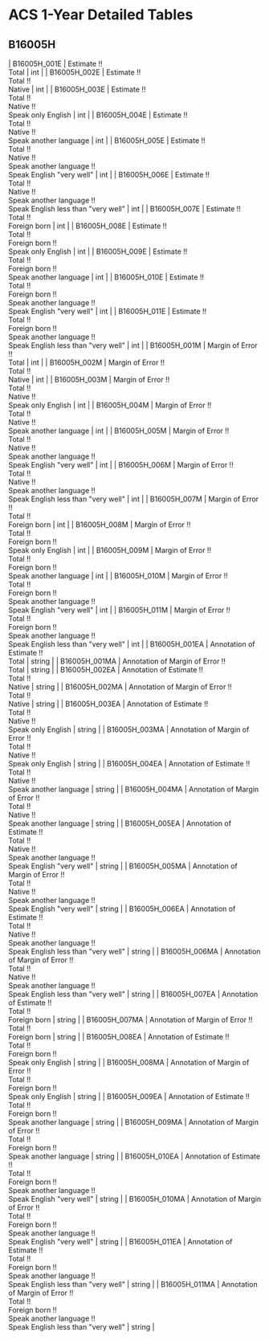 # ACS 1-Year Detailed Tables

## B16005H

| B16005H_001E | Estimate !!<br>Total | int |
| B16005H_002E | Estimate !!<br>Total !!<br>Native | int |
| B16005H_003E | Estimate !!<br>Total !!<br>Native !!<br>Speak only English | int |
| B16005H_004E | Estimate !!<br>Total !!<br>Native !!<br>Speak another language | int |
| B16005H_005E | Estimate !!<br>Total !!<br>Native !!<br>Speak another language !!<br>Speak English &quot;very well&quot; | int |
| B16005H_006E | Estimate !!<br>Total !!<br>Native !!<br>Speak another language !!<br>Speak English less than &quot;very well&quot; | int |
| B16005H_007E | Estimate !!<br>Total !!<br>Foreign born | int |
| B16005H_008E | Estimate !!<br>Total !!<br>Foreign born !!<br>Speak only English | int |
| B16005H_009E | Estimate !!<br>Total !!<br>Foreign born !!<br>Speak another language | int |
| B16005H_010E | Estimate !!<br>Total !!<br>Foreign born !!<br>Speak another language !!<br>Speak English &quot;very well&quot; | int |
| B16005H_011E | Estimate !!<br>Total !!<br>Foreign born !!<br>Speak another language !!<br>Speak English less than &quot;very well&quot; | int |
| B16005H_001M | Margin of Error !!<br>Total | int |
| B16005H_002M | Margin of Error !!<br>Total !!<br>Native | int |
| B16005H_003M | Margin of Error !!<br>Total !!<br>Native !!<br>Speak only English | int |
| B16005H_004M | Margin of Error !!<br>Total !!<br>Native !!<br>Speak another language | int |
| B16005H_005M | Margin of Error !!<br>Total !!<br>Native !!<br>Speak another language !!<br>Speak English &quot;very well&quot; | int |
| B16005H_006M | Margin of Error !!<br>Total !!<br>Native !!<br>Speak another language !!<br>Speak English less than &quot;very well&quot; | int |
| B16005H_007M | Margin of Error !!<br>Total !!<br>Foreign born | int |
| B16005H_008M | Margin of Error !!<br>Total !!<br>Foreign born !!<br>Speak only English | int |
| B16005H_009M | Margin of Error !!<br>Total !!<br>Foreign born !!<br>Speak another language | int |
| B16005H_010M | Margin of Error !!<br>Total !!<br>Foreign born !!<br>Speak another language !!<br>Speak English &quot;very well&quot; | int |
| B16005H_011M | Margin of Error !!<br>Total !!<br>Foreign born !!<br>Speak another language !!<br>Speak English less than &quot;very well&quot; | int |
| B16005H_001EA | Annotation of Estimate !!<br>Total | string |
| B16005H_001MA | Annotation of Margin of Error !!<br>Total | string |
| B16005H_002EA | Annotation of Estimate !!<br>Total !!<br>Native | string |
| B16005H_002MA | Annotation of Margin of Error !!<br>Total !!<br>Native | string |
| B16005H_003EA | Annotation of Estimate !!<br>Total !!<br>Native !!<br>Speak only English | string |
| B16005H_003MA | Annotation of Margin of Error !!<br>Total !!<br>Native !!<br>Speak only English | string |
| B16005H_004EA | Annotation of Estimate !!<br>Total !!<br>Native !!<br>Speak another language | string |
| B16005H_004MA | Annotation of Margin of Error !!<br>Total !!<br>Native !!<br>Speak another language | string |
| B16005H_005EA | Annotation of Estimate !!<br>Total !!<br>Native !!<br>Speak another language !!<br>Speak English &quot;very well&quot; | string |
| B16005H_005MA | Annotation of Margin of Error !!<br>Total !!<br>Native !!<br>Speak another language !!<br>Speak English &quot;very well&quot; | string |
| B16005H_006EA | Annotation of Estimate !!<br>Total !!<br>Native !!<br>Speak another language !!<br>Speak English less than &quot;very well&quot; | string |
| B16005H_006MA | Annotation of Margin of Error !!<br>Total !!<br>Native !!<br>Speak another language !!<br>Speak English less than &quot;very well&quot; | string |
| B16005H_007EA | Annotation of Estimate !!<br>Total !!<br>Foreign born | string |
| B16005H_007MA | Annotation of Margin of Error !!<br>Total !!<br>Foreign born | string |
| B16005H_008EA | Annotation of Estimate !!<br>Total !!<br>Foreign born !!<br>Speak only English | string |
| B16005H_008MA | Annotation of Margin of Error !!<br>Total !!<br>Foreign born !!<br>Speak only English | string |
| B16005H_009EA | Annotation of Estimate !!<br>Total !!<br>Foreign born !!<br>Speak another language | string |
| B16005H_009MA | Annotation of Margin of Error !!<br>Total !!<br>Foreign born !!<br>Speak another language | string |
| B16005H_010EA | Annotation of Estimate !!<br>Total !!<br>Foreign born !!<br>Speak another language !!<br>Speak English &quot;very well&quot; | string |
| B16005H_010MA | Annotation of Margin of Error !!<br>Total !!<br>Foreign born !!<br>Speak another language !!<br>Speak English &quot;very well&quot; | string |
| B16005H_011EA | Annotation of Estimate !!<br>Total !!<br>Foreign born !!<br>Speak another language !!<br>Speak English less than &quot;very well&quot; | string |
| B16005H_011MA | Annotation of Margin of Error !!<br>Total !!<br>Foreign born !!<br>Speak another language !!<br>Speak English less than &quot;very well&quot; | string |

